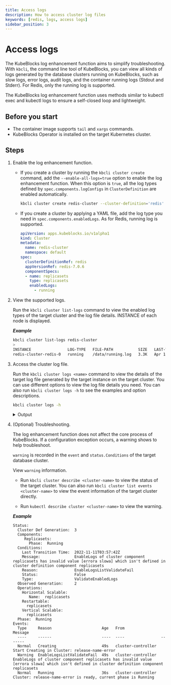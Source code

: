 ```yaml
---
title: Access logs
description: How to access cluster log files
keywords: [redis, logs, access logs]
sidebar_position: 3
---
```


# Access logs

The KubeBlocks log enhancement function aims to simplify troubleshooting. With `kbcli`, the command line tool of KubeBlocks, you can view all kinds of logs generated by the database clusters running on KubeBlocks, such as slow logs, error logs, audit logs, and the container running logs (Stdout and Stderr). For Redis, only the running log is supported.

The KubeBlocks log enhancement function uses methods similar to kubectl exec and kubectl logs to ensure a self-closed loop and lightweight.

## Before you start

- The container image supports `tail` and `xargs` commands.
- KubeBlocks Operator is installed on the target Kubernetes cluster.

## Steps

1. Enable the log enhancement function.
   - If you create a cluster by running the `kbcli cluster create` command, add the `--enable-all-logs=true` option to enable the log enhancement function. When this option is `true`, all the log types defined by `spec.components.logConfigs` in `ClusterDefinition` are enabled automatically.

     ```bash
     kbcli cluster create redis-cluster --cluster-definition='redis' --enable-all-logs=true 
     ```

   - If you create a cluster by applying a YAML file, add the log type you need in `spec.components.enabledLogs`. As for Redis, running log is supported.

     ```YAML
     apiVersion: apps.kubeblocks.io/v1alpha1
     kind: Cluster
     metadata:
       name: redis-cluster
       namespace: default
     spec:
       clusterDefinitionRef: redis
       appVersionRef: redis-7.0.6
       componentSpecs:
       - name: replicasets
         type: replicasets
         enabledLogs:
           - running
     ```

2. View the supported logs.

   Run the `kbcli cluster list-logs` command to view the enabled log types of the target cluster and the log file details. INSTANCE of each node is displayed.

   ***Example***

   ```bash
   kbcli cluster list-logs redis-cluster
   >
   INSTANCE                LOG-TYPE   FILE-PATH           SIZE   LAST-WRITTEN                     COMPONENT
   redis-cluster-redis-0   running    /data/running.log   3.3K   Apr 12, 2023 11:34 (UTC+00:00)   redis      
   ```

3. Access the cluster log file.

   Run the `kbcli cluster logs <name>` command to view the details of the target log file generated by the target instance on the target cluster. You can use different options to view the log file details you need.
   You can also run `kbcli cluster logs -h` to see the examples and option descriptions.

   ```bash
   kbcli cluster logs -h
   ```

   <details>

   <summary>Output</summary>

    Access cluster log file.

    Examples:
      # Return snapshot logs from cluster mycluster with default primary instance (stdout)
      kbcli cluster logs mycluster

      # Display only the most recent 20 lines from cluster mycluster with default primary instance (stdout)
      kbcli cluster logs mycluster --tail=20

      # Display stdout info of specific instance my-instance-0 (cluster name comes from annotation app.kubernetes.io/instance)
      kbcli cluster logs --instance my-instance-0

      # Return snapshot logs from cluster mycluster with specific instance my-instance-0 (stdout)
      kbcli cluster logs mycluster --instance my-instance-0

      # Return snapshot logs from cluster mycluster with specific instance my-instance-0 and specific container
      # my-container (stdout)
      kbcli cluster logs mycluster --instance my-instance-0 -c my-container

      # Return slow logs from cluster mycluster with default primary instance
      kbcli cluster logs mycluster --file-type=slow

      # Begin streaming the slow logs from cluster mycluster with default primary instance
      kbcli cluster logs -f mycluster --file-type=slow

      # Return the specific file logs from cluster mycluster with specific instance my-instance-0
      kbcli cluster logs mycluster --instance my-instance-0 --file-path=/var/log/yum.log

      # Return the specific file logs from cluster mycluster with specific instance my-instance-0 and specific
      # container my-container
      kbcli cluster logs mycluster --instance my-instance-0 -c my-container --file-path=/var/log/yum.log

   </details>

4. (Optional) Troubleshooting.

     The log enhancement function does not affect the core process of KubeBlocks. If a configuration exception occurs, a warning shows to help troubleshoot.

     `warning` is recorded in the `event` and `status.Conditions` of the target database cluster.

     View `warning` information.
     - Run `kbcli cluster describe <cluster-name>` to view the status of the target cluster. You can also run `kbcli cluster list events <cluster-name>` to view the event information of the target cluster directly.

     - Run `kubectl describe cluster <cluster-name>` to view the warning.
  
     ***Example***

     ```
     Status:
       Cluster Def Generation:  3
       Components:
          Replicasets:
            Phase:  Running
       Conditions:
         Last Transition Time:  2022-11-11T03:57:42Z
         Message:               EnableLogs of cluster component replicasets has invalid value [errora slowa] which isn't defined in cluster definition component replicasets
         Reason:                EnableLogsListValidateFail
         Status:                False
         Type:                  ValidateEnabledLogs
       Observed Generation:     2
       Operations:
         Horizontal Scalable:
            Name:  replicasets
         Restartable:
           replicasets
         Vertical Scalable:
           replicasets
       Phase:  Running
     Events:
       Type     Reason                      Age   From                Message
       ----     ------                      ----  ----                -------
       Normal   Creating                    49s   cluster-controller  Start Creating in Cluster: release-name-error
       Warning  EnableLogsListValidateFail  49s   cluster-controller  EnableLogs of cluster component replicasets has invalid value [errora slowa] which isn't defined in cluster definition component replicasets
       Normal   Running                     36s   cluster-controller  Cluster: release-name-error is ready, current phase is Running
     ```
